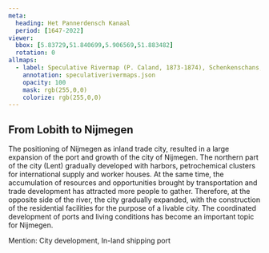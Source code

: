 ```yaml
---
meta:
  heading: Het Pannerdensch Kanaal
  period: [1647-2022]
viewer:
  bbox: [5.83729,51.840699,5.906569,51.883482]
  rotation: 0
allmaps:
  - label: Speculative Rivermap (P. Caland, 1873-1874), Schenkenschans, no. 1, Kekerdom, no. 2, Nijmegen, no. 3, Herveld, no. 4. First Revision, series I, 2023. 900 x 600 mm, Scale 1:10,000. The Berlage. Based on Rivermap, Schenkenschans, no. 1, Kekerdom, no. 2, Nijmegen, no. 3, Herveld, no. 4. First Revision, series I, 1873-1874. 900 x 600 mm, Scale 1:10,000. P. Caland. Geoplaza, VU Amsterdam. 
    annotation: speculativerivermaps.json
    opacity: 100
    mask: rgb(255,0,0)
    colorize: rgb(255,0,0)
---
```


## From Lobith to Nijmegen

The positioning of Nijmegen as inland trade city, resulted in a large expansion of the port and growth of the city of Nijmegen. The northern part of the city (Lent) gradually developed with harbors, petrochemical clusters for international supply and worker houses. At the same time, the accumulation of resources and opportunities brought by transportation and trade development has attracted more people to gather. Therefore, at the opposite side of the river, the city gradually expanded, with the construction of the residential facilities for the purpose of a livable city. The coordinated development of ports and living conditions has become an important topic for Nijmegen.

Mention: City development, In-land shipping port
